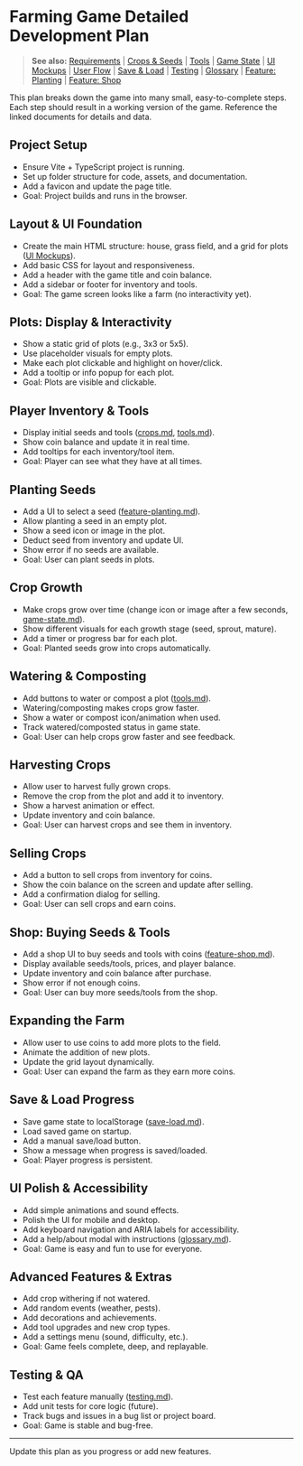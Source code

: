 # Farming Game Detailed Development Plan

> **See also:** [Requirements](requirements.md) | [Crops & Seeds](crops.md) | [Tools](tools.md) | [Game State](game-state.md) | [UI Mockups](ui-mockups.md) | [User Flow](user-flow.md) | [Save & Load](save-load.md) | [Testing](testing.md) | [Glossary](glossary.md) | [Feature: Planting](feature-planting.md) | [Feature: Shop](feature-shop.md)

This plan breaks down the game into many small, easy-to-complete steps. Each step should result in a working version of the game. Reference the linked documents for details and data.

## Project Setup
- Ensure Vite + TypeScript project is running.
- Set up folder structure for code, assets, and documentation.
- Add a favicon and update the page title.
- Goal: Project builds and runs in the browser.

## Layout & UI Foundation
- Create the main HTML structure: house, grass field, and a grid for plots ([UI Mockups](ui-mockups.md)).
- Add basic CSS for layout and responsiveness.
- Add a header with the game title and coin balance.
- Add a sidebar or footer for inventory and tools.
- Goal: The game screen looks like a farm (no interactivity yet).

## Plots: Display & Interactivity
- Show a static grid of plots (e.g., 3x3 or 5x5).
- Use placeholder visuals for empty plots.
- Make each plot clickable and highlight on hover/click.
- Add a tooltip or info popup for each plot.
- Goal: Plots are visible and clickable.

## Player Inventory & Tools
- Display initial seeds and tools ([crops.md](crops.md), [tools.md](tools.md)).
- Show coin balance and update it in real time.
- Add tooltips for each inventory/tool item.
- Goal: Player can see what they have at all times.

## Planting Seeds
- Add a UI to select a seed ([feature-planting.md](feature-planting.md)).
- Allow planting a seed in an empty plot.
- Show a seed icon or image in the plot.
- Deduct seed from inventory and update UI.
- Show error if no seeds are available.
- Goal: User can plant seeds in plots.

## Crop Growth
- Make crops grow over time (change icon or image after a few seconds, [game-state.md](game-state.md)).
- Show different visuals for each growth stage (seed, sprout, mature).
- Add a timer or progress bar for each plot.
- Goal: Planted seeds grow into crops automatically.

## Watering & Composting
- Add buttons to water or compost a plot ([tools.md](tools.md)).
- Watering/composting makes crops grow faster.
- Show a water or compost icon/animation when used.
- Track watered/composted status in game state.
- Goal: User can help crops grow faster and see feedback.

## Harvesting Crops
- Allow user to harvest fully grown crops.
- Remove the crop from the plot and add it to inventory.
- Show a harvest animation or effect.
- Update inventory and coin balance.
- Goal: User can harvest crops and see them in inventory.

## Selling Crops
- Add a button to sell crops from inventory for coins.
- Show the coin balance on the screen and update after selling.
- Add a confirmation dialog for selling.
- Goal: User can sell crops and earn coins.

## Shop: Buying Seeds & Tools
- Add a shop UI to buy seeds and tools with coins ([feature-shop.md](feature-shop.md)).
- Display available seeds/tools, prices, and player balance.
- Update inventory and coin balance after purchase.
- Show error if not enough coins.
- Goal: User can buy more seeds/tools from the shop.

## Expanding the Farm
- Allow user to use coins to add more plots to the field.
- Animate the addition of new plots.
- Update the grid layout dynamically.
- Goal: User can expand the farm as they earn more coins.

## Save & Load Progress
- Save game state to localStorage ([save-load.md](save-load.md)).
- Load saved game on startup.
- Add a manual save/load button.
- Show a message when progress is saved/loaded.
- Goal: Player progress is persistent.

## UI Polish & Accessibility
- Add simple animations and sound effects.
- Polish the UI for mobile and desktop.
- Add keyboard navigation and ARIA labels for accessibility.
- Add a help/about modal with instructions ([glossary.md](glossary.md)).
- Goal: Game is easy and fun to use for everyone.

## Advanced Features & Extras
- Add crop withering if not watered.
- Add random events (weather, pests).
- Add decorations and achievements.
- Add tool upgrades and new crop types.
- Add a settings menu (sound, difficulty, etc.).
- Goal: Game feels complete, deep, and replayable.

## Testing & QA
- Test each feature manually ([testing.md](testing.md)).
- Add unit tests for core logic (future).
- Track bugs and issues in a bug list or project board.
- Goal: Game is stable and bug-free.

---
Update this plan as you progress or add new features.
